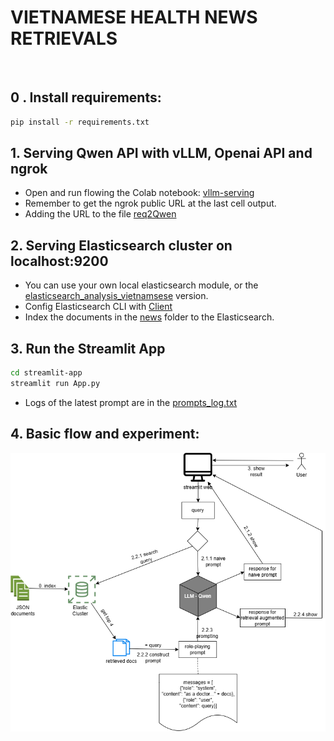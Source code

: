# VIETNAMESE HEALTH NEWS RETRIEVALS
<br>

## 0 . Install requirements:
```bash
pip install -r requirements.txt
```

## 1. Serving Qwen API with vLLM, Openai API and ngrok
- Open and run flowing the Colab notebook: [vllm-serving](https://colab.research.google.com/drive/1k7CoJ-pxoizaGVsXZfkV7SScPOnj2etY?usp=sharing)
- Remember to get the ngrok public URL at the last cell output.
- Adding the URL to the file [req2Qwen](/streamlit-app/req2Qwen.py)

## 2. Serving Elasticsearch cluster on localhost:9200
- You can use your own local elasticsearch module, or the [elasticsearch_analysis_vietnamsese](https://github.com/duydo/elasticsearch-analysis-vietnamese) version.
- Config Elasticsearch CLI with [Client](/elastic-client/Client.py)
- Index the documents in the [news](/news) folder to the Elasticsearch.

## 3. Run the Streamlit App
```bash
cd streamlit-app
streamlit run App.py
```
- Logs of the latest prompt are in the [prompts_log.txt](/prompts_log.txt)

## 4. Basic flow and experiment:

![basic_flow_diagram](basic-flow.png)